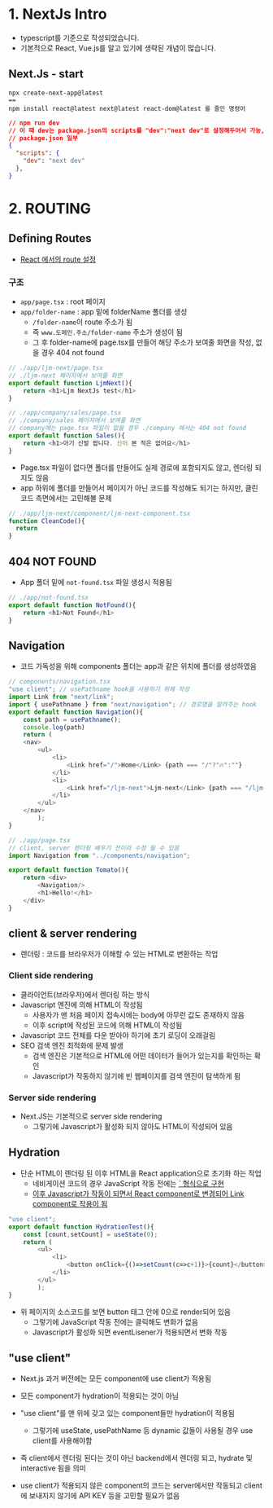 # 1. NextJs Intro

- typescript를 기준으로 작성되었습니다.
- 기본적으로 React, Vue.js를 알고 있기에 생략된 개념이 많습니다.

## Next.Js - start 

```
npx create-next-app@latest
== 
npm install react@latest next@latest react-dom@latest 를 줄인 명령어
```

```json
// npm run dev
// 이 때 dev는 package.json의 scripts를 "dev":"next dev"로 설정해두어서 가능,
// package.json 일부
{
  "scripts": {
    "dev": "next dev"
  },
}
```

# 2. ROUTING

## Defining Routes

- [React 에서의 route 설정](https://github.com/ljm0850/React/blob/master/Route.md)

### 구조

- `app/page.tsx` : root 페이지
- `app/folder-name` : app 밑에 folderName 폴더를 생성
  - `/folder-name`이 route 주소가 됨
  - 즉 `www.도메인.주소/folder-name` 주소가 생성이 됨
  - 그 후 folder-name에 page.tsx를 만들어 해당 주소가 보여줄 화면을 작성, 없을 경우 404 not found

```typescript
// ./app/ljm-next/page.tsx
// ./ljm-next 페이지에서 보여줄 화면
export default function LjmNext(){
    return <h1>Ljm NextJs test</h1>
}

// ./app/company/sales/page.tsx
// ./company/sales 페이지에서 보여줄 화면
// company에는 page.tsx 파일이 없을 경우 ./company 에서는 404 not found
export default function Sales(){
    return <h1>아기 신발 팝니다. 신어 본 적은 없어요</h1>
}
```

- Page.tsx 파일이 없다면 폴더를 만들어도 실제 경로에 포함되지도 않고, 렌더링 되지도 않음
- app 하위에 폴더를 만들어서 페이지가 아닌 코드를 작성해도 되기는 하지만, 클린코드 측면에서는 고민해볼 문제

```typescript
// ./app/ljm-next/component/ljm-next-component.tsx
function CleanCode(){
  return 
}
```



## 404 NOT FOUND

- App 폴더 밑에 `not-found.tsx` 파일 생성시 적용됨

```typescript
// ./app/not-found.tsx
export default function NotFound(){
    return <h1>Not Found</h1>
}
```



## Navigation

- 코드 가독성을 위해 components 폴더는 app과 같은 위치에 폴더를 생성하였음

```typescript
// components/navigation.tsx
"use client"; // usePathname hook을 사용하기 위해 작성
import Link from "next/link";
import { usePathname } from "next/navigation"; // 경로명을 알려주는 hook
export default function Navigation(){
    const path = usePathname();
    console.log(path)
    return (
    <nav>
        <ul>
            <li>
                <Link href="/">Home</Link> {path === "/"?"🔥":""}
            </li>
            <li>
                <Link href="/ljm-next">Ljm-next</Link> {path === "/ljm-next"?"🔥":""}
            </li>
        </ul>
    </nav>
        );
}
```

```typescript
// ./app/page.tsx
// client, server 렌더링 배우기 전이라 수정 될 수 있음
import Navigation from "../components/navigation";

export default function Tomato(){
    return <div>
        <Navigation/>
        <h1>Hello!</h1>
    </div>
}
```



## client & server rendering

- 렌더링 : 코드를 브라우저가 이해할 수 있는 HTML로 변환하는 작업

### Client side rendering

- 클라이언트(브라우저)에서 렌더링 하는 방식
- Javascript 엔진에 의해 HTML이 작성됨
  - 사용자가 맨 처음 페이지 접속시에는 body에 아무런 값도 존재하지 않음
  - 이후 script에 작성된 코드에 의해 HTML이 작성됨
- Javascript 코드 전체를 다운 받아야 하기에 초기 로딩이 오래걸림
- SEO 검색 엔진 최적화에 문제 발생
  - 검색 엔진은 기본적으로 HTML에 어떤 데이터가 들어가 있는지를 확인하는 확인
  - Javascript가 작동하지 않기에 빈 웹페이지를 검색 엔진이 탐색하게 됨

### Server side rendering

- Next.JS는 기본적으로 server side rendering
  - 그렇기에 Javascript가 활성화 되지 않아도 HTML이 작성되어 있음



## Hydration

- 단순 HTML이 렌더링 된 이후 HTML을 React application으로 초기화 하는 작업
  - 네비게이션 코드의 경우 JavaScript 작동 전에는 <a href="https://github.com/ljm0850">` 형식으로 구현
  - 이후 Javascript가 작동이 되면서 React component로 변경되어 Link component로 작용이 됨

```typescript
"use client";
export default function HydrationTest(){
    const [count,setCount] = useState(0);
    return (
        <ul>
            <li>
                <button onClick={()=>setCount(c=>c+1)}>{count}</button>
            </li>
        </ul>
        );
}
```

- 위 페이지의 소스코드를 보면 button 태그 안에 0으로 render되어 있음
  - 그렇기에 JavaScript 작동 전에는 클릭해도 변화가 없음
  - Javascript가 활성화 되면 eventLisener가 적용되면서 변화 작동



## "use client"

- Next.js 과거 버전에는 모든 component에 use client가 적용됨
- 모든 component가 hydration이 적용되는 것이 아님
- "use client"를 맨 위에 갖고 있는 component들만 hydration이 적용됨
  - 그렇기에 useState, usePathName 등 dynamic 값들이 사용될 경우 use client를 사용해야함
- 즉 client에서 렌더링 된다는 것이 아닌 backend에서 렌더링 되고, hydrate 및 interactive 됨을 의미

- use client가 적용되지 않은 component의 코드는 server에서만 작동되고 client에 보내지지 않기에 API KEY 등을 고민할 필요가 없음



